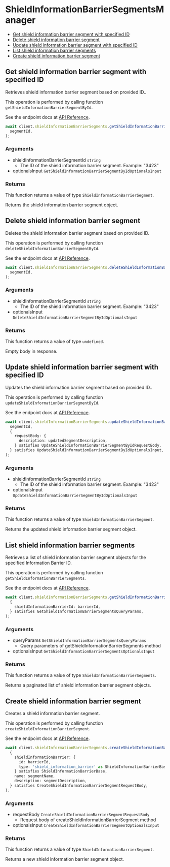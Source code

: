 # ShieldInformationBarrierSegmentsManager

- [Get shield information barrier segment with specified ID](#get-shield-information-barrier-segment-with-specified-id)
- [Delete shield information barrier segment](#delete-shield-information-barrier-segment)
- [Update shield information barrier segment with specified ID](#update-shield-information-barrier-segment-with-specified-id)
- [List shield information barrier segments](#list-shield-information-barrier-segments)
- [Create shield information barrier segment](#create-shield-information-barrier-segment)

## Get shield information barrier segment with specified ID

Retrieves shield information barrier segment based on provided ID..

This operation is performed by calling function `getShieldInformationBarrierSegmentById`.

See the endpoint docs at
[API Reference](https://developer.box.com/reference/get-shield-information-barrier-segments-id/).

<!-- sample get_shield_information_barrier_segments_id -->

```ts
await client.shieldInformationBarrierSegments.getShieldInformationBarrierSegmentById(
  segmentId,
);
```

### Arguments

- shieldInformationBarrierSegmentId `string`
  - The ID of the shield information barrier segment. Example: "3423"
- optionalsInput `GetShieldInformationBarrierSegmentByIdOptionalsInput`

### Returns

This function returns a value of type `ShieldInformationBarrierSegment`.

Returns the shield information barrier segment object.

## Delete shield information barrier segment

Deletes the shield information barrier segment
based on provided ID.

This operation is performed by calling function `deleteShieldInformationBarrierSegmentById`.

See the endpoint docs at
[API Reference](https://developer.box.com/reference/delete-shield-information-barrier-segments-id/).

<!-- sample delete_shield_information_barrier_segments_id -->

```ts
await client.shieldInformationBarrierSegments.deleteShieldInformationBarrierSegmentById(
  segmentId,
);
```

### Arguments

- shieldInformationBarrierSegmentId `string`
  - The ID of the shield information barrier segment. Example: "3423"
- optionalsInput `DeleteShieldInformationBarrierSegmentByIdOptionalsInput`

### Returns

This function returns a value of type `undefined`.

Empty body in response.

## Update shield information barrier segment with specified ID

Updates the shield information barrier segment based on provided ID..

This operation is performed by calling function `updateShieldInformationBarrierSegmentById`.

See the endpoint docs at
[API Reference](https://developer.box.com/reference/put-shield-information-barrier-segments-id/).

<!-- sample put_shield_information_barrier_segments_id -->

```ts
await client.shieldInformationBarrierSegments.updateShieldInformationBarrierSegmentById(
  segmentId,
  {
    requestBody: {
      description: updatedSegmentDescription,
    } satisfies UpdateShieldInformationBarrierSegmentByIdRequestBody,
  } satisfies UpdateShieldInformationBarrierSegmentByIdOptionalsInput,
);
```

### Arguments

- shieldInformationBarrierSegmentId `string`
  - The ID of the shield information barrier segment. Example: "3423"
- optionalsInput `UpdateShieldInformationBarrierSegmentByIdOptionalsInput`

### Returns

This function returns a value of type `ShieldInformationBarrierSegment`.

Returns the updated shield information barrier segment object.

## List shield information barrier segments

Retrieves a list of shield information barrier segment objects
for the specified Information Barrier ID.

This operation is performed by calling function `getShieldInformationBarrierSegments`.

See the endpoint docs at
[API Reference](https://developer.box.com/reference/get-shield-information-barrier-segments/).

<!-- sample get_shield_information_barrier_segments -->

```ts
await client.shieldInformationBarrierSegments.getShieldInformationBarrierSegments(
  {
    shieldInformationBarrierId: barrierId,
  } satisfies GetShieldInformationBarrierSegmentsQueryParams,
);
```

### Arguments

- queryParams `GetShieldInformationBarrierSegmentsQueryParams`
  - Query parameters of getShieldInformationBarrierSegments method
- optionalsInput `GetShieldInformationBarrierSegmentsOptionalsInput`

### Returns

This function returns a value of type `ShieldInformationBarrierSegments`.

Returns a paginated list of shield information barrier segment objects.

## Create shield information barrier segment

Creates a shield information barrier segment.

This operation is performed by calling function `createShieldInformationBarrierSegment`.

See the endpoint docs at
[API Reference](https://developer.box.com/reference/post-shield-information-barrier-segments/).

<!-- sample post_shield_information_barrier_segments -->

```ts
await client.shieldInformationBarrierSegments.createShieldInformationBarrierSegment(
  {
    shieldInformationBarrier: {
      id: barrierId,
      type: 'shield_information_barrier' as ShieldInformationBarrierBaseTypeField,
    } satisfies ShieldInformationBarrierBase,
    name: segmentName,
    description: segmentDescription,
  } satisfies CreateShieldInformationBarrierSegmentRequestBody,
);
```

### Arguments

- requestBody `CreateShieldInformationBarrierSegmentRequestBody`
  - Request body of createShieldInformationBarrierSegment method
- optionalsInput `CreateShieldInformationBarrierSegmentOptionalsInput`

### Returns

This function returns a value of type `ShieldInformationBarrierSegment`.

Returns a new shield information barrier segment object.
